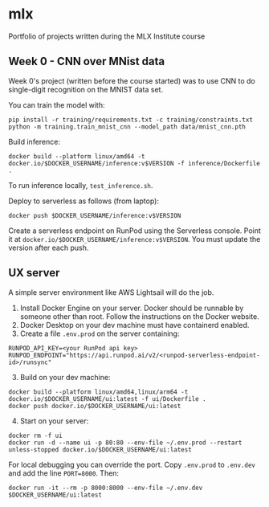 # mlx

Portfolio of projects written during the MLX Institute course

## Week 0 - CNN over MNist data

Week 0's project (written before the course started) was to use CNN to do single-digit recognition on the MNIST data set.

You can train the model with:

```
pip install -r training/requirements.txt -c training/constraints.txt
python -m training.train_mnist_cnn --model_path data/mnist_cnn.pth
```

Build inference:

```
docker build --platform linux/amd64 -t docker.io/$DOCKER_USERNAME/inference:v$VERSION -f inference/Dockerfile .
```

To run inference locally, `test_inference.sh`.

Deploy to serverless as follows (from laptop):

```
docker push $DOCKER_USERNAME/inference:v$VERSION
```

Create a serverless endpoint on RunPod using the Serverless console. Point it at `docker.io/$DOCKER_USERNAME/inference:v$VERSION`. You must update the version after each push.

## UX server

A simple server environment like AWS Lightsail will do the job.

1. Install Docker Engine on your server. Docker should be runnable by someone other than root. Follow the instructions on the Docker website.
2. Docker Desktop on your dev machine must have containerd enabled.
2. Create a file `.env.prod` on the server containing:

```
RUNPOD_API_KEY=<your RunPod api key>
RUNPOD_ENDPOINT="https://api.runpod.ai/v2/<runpod-serverless-endpoint-id>/runsync"
```

3. Build on your dev machine:

```
docker build --platform linux/amd64,linux/arm64 -t docker.io/$DOCKER_USERNAME/ui:latest -f ui/Dockerfile .
docker push docker.io/$DOCKER_USERNAME/ui:latest
```

4. Start on your server:

```
docker rm -f ui 
docker run -d --name ui -p 80:80 --env-file ~/.env.prod --restart unless-stopped docker.io/$DOCKER_USERNAME/ui:latest 
```

For local debugging you can override the port. Copy `.env.prod` to `.env.dev` and add the line `PORT=8000`. Then:

```
docker run -it --rm -p 8000:8000 --env-file ~/.env.dev $DOCKER_USERNAME/ui:latest
```
